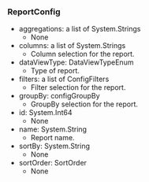 ### ReportConfig
- aggregations: a list of System.Strings
  - None
- columns: a list of System.Strings
  - Column selection for the report.
- dataViewType: DataViewTypeEnum
  - Type of report.
- filters: a list of ConfigFilters
  - Filter selection for the report.
- groupBy: configGroupBy
  - GroupBy selection for the report.
- id: System.Int64
  - None
- name: System.String
  - Report name.
- sortBy: System.String
  - None
- sortOrder: SortOrder
  - None
